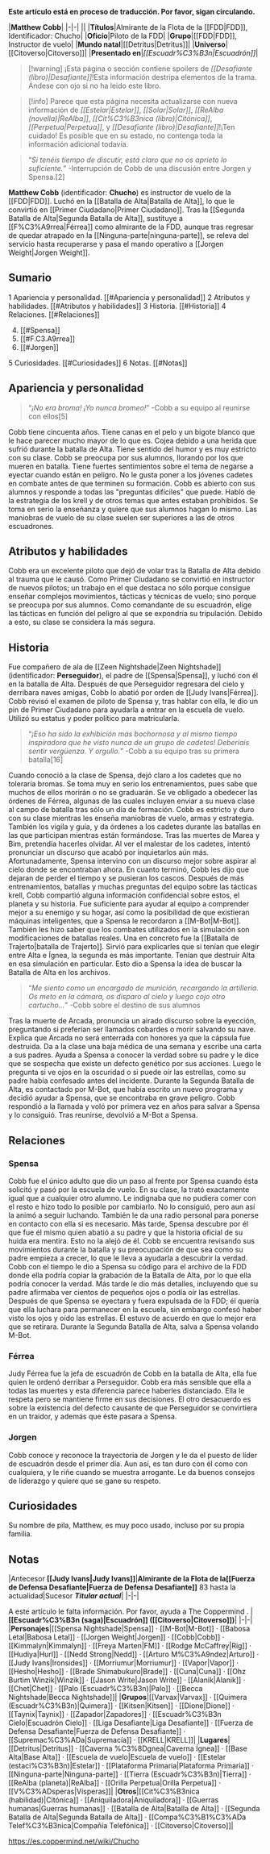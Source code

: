 **Este artículo está en proceso de traducción. Por favor, sigan circulando.**


|**Matthew Cobb**|
|-|-|
||
|**Títulos**|Almirante de la Flota de la [[FDD\|FDD]], Identificador: Chucho|
|**Oficio**|Piloto de la FDD|
|**Grupo**|[[FDD\|FDD]], Instructor de vuelo|
|**Mundo natal**|[[Detritus\|Detritus]]|
|**Universo**|[[Citoverso\|Citoverso]]|
|**Presentado en**|*[[Escuadr%C3%B3n\|Escuadrón]]*|

> [!warning] ¡Esta página o sección contiene spoilers de *[[Desafiante (libro)\|Desafiante]]*!Esta información destripa elementos de la trama.  Ándese con ojo si no ha leido este libro.

> [!info] Parece que esta página necesita actualizarse con nueva información de *[[Estelar\|Estelar]]*, *[[Solar\|Solar]]*, *[[ReAlba (novella)\|ReAlba]]*, *[[Cit%C3%B3nica (libro)\|Citónica]]*, *[[Perpetua\|Perpetua]]*, y *[[Desafiante (libro)\|Desafiante]]*!¡Ten cuidado! Es posible que en su estado, no contenga toda la información adicional todavía.

>“*Si tenéis tiempo de discutir, está claro que no os aprieto lo suficiente.*”
\-Interrupción de Cobb de una discusión entre Jorgen y Spensa.[2]


**Matthew Cobb** (identificador: **Chucho**) es instructor de vuelo de la [[FDD\|FDD]]. Luchó en la [[Batalla de Alta\|Batalla de Alta]], lo que le convirtió en [[Primer Ciudadano\|Primer Ciudadano]].
Tras la [[Segunda Batalla de Alta\|Segunda Batalla de Alta]], sustituye a [[F%C3%A9rrea\|Férrea]] como almirante de la FDD, aunque tras regresar de quedar atrapado en la [[Ninguna-parte\|ninguna-parte]], se releva del servicio hasta recuperarse y pasa el mando operativo a [[Jorgen Weight\|Jorgen Weight]].

## Sumario

1 Apariencia y personalidad. [[#Apariencia y personalidad]] 
2 Atributos y habilidades. [[#Atributos y habilidades]] 
3 Historia. [[#Historia]] 
4 Relaciones. [[#Relaciones]] 

4. [[#Spensa]] 
4. [[#F.C3.A9rrea]] 
4. [[#Jorgen]] 


5 Curiosidades. [[#Curiosidades]] 
6 Notas. [[#Notas]] 


## Apariencia y personalidad
>“*¡No era broma! ¡Yo nunca bromeo!*”
\-Cobb a su equipo al reunirse con ellos[5]


Cobb tiene cincuenta años. Tiene canas en el pelo y un bigote blanco que le hace parecer mucho mayor de lo que es. Cojea debido a una herida que sufrió durante la batalla de Alta.
Tiene sentido del humor y es muy estricto con su clase. Cobb se preocupa por sus alumnos, llorando por los que mueren en batalla. Tiene fuertes sentimientos sobre el tema de negarse a eyectar cuando están en peligro. No le gusta poner a los jóvenes cadetes en combate antes de que terminen su formación.
Cobb es abierto con sus alumnos y responde a todas las "preguntas difíciles" que puede. Habló de la estrategia de los krell y de otros temas que antes estaban prohibidos. Se toma en serio la enseñanza y quiere que sus alumnos hagan lo mismo. Las maniobras de vuelo de su clase suelen ser superiores a las de otros escuadrones.

## Atributos y habilidades
Cobb era un excelente piloto que dejó de volar tras la Batalla de Alta debido al trauma que le causó.
Como Primer Ciudadano se convirtió en instructor de nuevos pilotos; un trabajo en el que destaca no sólo porque consigue enseñar complejos movimientos, tácticas y técnicas de vuelo; sino porque se preocupa por sus alumnos.
Como comandante de su escuadrón, elige las tácticas en función del peligro al que se expondría su tripulación. Debido a esto, su clase se considera la más segura.

## Historia
Fue compañero de ala de [[Zeen Nightshade\|Zeen Nightshade]] (identificador: **Perseguidor**), el padre de [[Spensa\|Spensa]], y luchó con él en la batalla de Alta. Después de que Perseguidor regresara del cielo y derribara naves amigas, Cobb lo abatió por orden de [[Judy Ivans\|Férrea]].
Cobb revisó el examen de piloto de Spensa y, tras hablar con ella, le dio un pin de Primer Ciudadano para ayudarla a entrar en la escuela de vuelo. Utilizó su estatus y poder político para matricularla.

>“*¡Eso ha sido la exhibición más bochornosa y al mismo tiempo inspiradora que he visto nunca de un grupo de cadetes! Deberíais sentir vergüenza. Y orgullo.*”
\-Cobb a su equipo tras su primera batalla[16]

Cuando conoció a la clase de Spensa, dejó claro a los cadetes que no toleraría bromas. Se toma muy en serio los entrenamientos, pues sabe que muchos de ellos morirán o no se graduarán. Se ve obligado a obedecer las órdenes de Férrea, algunas de las cuales incluyen enviar a su nueva clase al campo de batalla tras sólo un día de formación.
Cobb es estricto y duro con su clase mientras les enseña maniobras de vuelo, armas y estrategia. También los vigila y guía, y da órdenes a los cadetes durante las batallas en las que participan mientras están formándose.
Tras las muertes de Marea y Bim, pretendía hacerles olvidar. Al ver el malestar de los cadetes, intentó pronunciar un discurso que acabó por inquietarlos aún más. Afortunadamente, Spensa intervino con un discurso mejor sobre aspirar al cielo donde se encontraban ahora. En cuanto terminó, Cobb les dijo que dejaran de perder el tiempo y se pusieran los cascos.
Después de más entrenamientos, batallas y muchas preguntas del equipo sobre las tácticas krell, Cobb compartió alguna información confidencial sobre estos, el planeta y su historia. Fue suficiente para ayudar al equipo a comprender mejor a su enemigo y su hogar, así como la posibilidad de que existieran máquinas inteligentes, que a Spensa le recordaron a [[M-Bot\|M-Bot]].
También les hizo saber que los combates utilizados en la simulación son modificaciones de batallas reales. Una en concreto fue la [[Batalla de Trajerto\|batalla de Trajerto]]. Sirvió para explicarles que si tenían que elegir entre Alta e Ígnea, la segunda es más importante. Tenían que destruir Alta en esa simulación en particular. Esto dio a Spensa la idea de buscar la Batalla de Alta en los archivos.

>“*Me siento como un encargado de munición, recargando la artillería. Os meto en la cámara, os disparo al cielo y luego cojo otro cartucho...*”
\-Cobb sobre el destino de sus alumnos

Tras la muerte de Arcada, pronuncia un airado discurso sobre la eyección, preguntando si preferían ser llamados cobardes o morir salvando su nave. Explica que Arcada no será enterrada con honores ya que la cápsula fue destruida. Da a la clase una baja médica de una semana y escribe una carta a sus padres.
Ayuda a Spensa a conocer la verdad sobre su padre y le dice que se sospecha que existe un defecto genético por sus acciones. Luego le pregunta si ve ojos en la oscuridad o si puede oír las estrellas, como su padre había confesado antes del incidente.
Durante la Segunda Batalla de Alta, es contactado por M-Bot, que había escrito un nuevo programa y decidió ayudar a Spensa, que se encontraba en grave peligro. Cobb respondió a la llamada y voló por primera vez en años para salvar a Spensa y lo consiguió. Tras reunirse, devolvió a M-Bot a Spensa.

## Relaciones
### Spensa
Cobb fue el único adulto que dio un paso al frente por Spensa cuando ésta solicitó y pasó por la escuela de vuelo. En su clase, la trató exactamente igual que a cualquier otro alumno. Le indignaba que no pudiera comer con el resto e hizo todo lo posible por cambiarlo. No lo consiguió, pero aun así la animó a seguir luchando. También le da una radio personal para ponerse en contacto con ella si es necesario.
Más tarde, Spensa descubre por él que fue él mismo quien abatió a su padre y que la historia oficial de su huida era mentira. Esto no la alejó de él. Cobb se encuentra revisando sus movimientos durante la batalla y su preocupación de que sea como su padre empieza a crecer, lo que le lleva a ayudarla a descubrir la verdad.
Cobb con el tiempo le dio a Spensa su código para el archivo de la FDD donde ella podría copiar la grabación de la Batalla de Alta, por lo que ella podría conocer la verdad. Más tarde le dio más detalles, incluyendo que su padre afirmaba ver cientos de pequeños ojos o podía oír las estrellas.
Después de que Spensa se eyectara y fuera expulsada de la FDD; él quería que ella luchara para permanecer en la escuela, sin embargo confesó haber visto los ojos y oído las estrellas. Él estuvo de acuerdo en que lo mejor era que se retirara.
Durante la Segunda Batalla de Alta, salva a Spensa volando M-Bot.

### Férrea
Judy Férrea fue la jefa de escuadrón de Cobb en la batalla de Alta, ella fue quien le ordenó derribar a Perseguidor.
Cobb era más sensible que ella a todas las muertes y esta diferencia parece haberles distanciado. Ella le respeta pero se mantiene firme en sus decisiones. El otro desacuerdo es sobre la existencia del defecto causante de que Perseguidor se convirtiera en un traidor, y además que éste pasara a Spensa.

### Jorgen
Cobb conoce y reconoce la trayectoria de Jorgen y le da el puesto de líder de escuadrón desde el primer día. Aun así, es tan duro con él como con cualquiera, y le riñe cuando se muestra arrogante. Le da buenos consejos de liderazgo y quiere que se gane su respeto.

## Curiosidades
Su nombre de pila, Matthew, es muy poco usado, incluso por su propia familia.
## Notas
|Antecesor  **[[Judy Ivans\|Judy Ivans]]**|**Almirante de la Flota de la[[Fuerza de Defensa Desafiante\|Fuerza de Defensa Desafiante]]**  83  hasta la actualidad|Sucesor  ***Titular actual***|
|-|-|


A este artículo le falta información. Por favor, ayuda a The Coppermind .
|**[[Escuadr%C3%B3n (saga)\|Escuadrón]] ([[Citoverso\|Citoverso]])**|
|-|-|
|**Personajes**|[[Spensa Nightshade\|Spensa]] · [[M-Bot\|M-Bot]] · [[Babosa Letal\|Babosa Letal]] · [[Jorgen Weight\|Jorgen]] · [[Cobb\|Cobb]] · [[Kimmalyn\|Kimmalyn]] · [[Freya Marten\|FM]] · [[Rodge McCaffrey\|Rig]] · [[Hudiya\|Hurl]] · [[Nedd Strong\|Nedd]] · [[Arturo M%C3%A9ndez\|Arturo]] · [[Judy Ivans\|Ironsides]] · [[Morriumur\|Morriumur]] · [[Vapor\|Vapor]] · [[Hesho\|Hesho]] · [[Brade Shimabukuro\|Brade]] · [[Cuna\|Cuna]] · [[Ohz Burtim Winzik\|Winzik]] · [[Jason Write\|Jason Write]] · [[Alanik\|Alanik]] · [[Chet\|Chet]] · [[Palo (Escuadr%C3%B3n)\|Palo]] · [[Becca Nightshade\|Becca Nightshade]]|
|**Grupos**|[[Varvax\|Varvax]] · [[Quimera (Escuadr%C3%B3n)\|Quimera]] · [[Kitsen\|Kitsen]] · [[Dione\|Dione]] · [[Taynix\|Taynix]] · [[Zapador\|Zapadores]] · [[Escuadr%C3%B3n Cielo\|Escuadrón Cielo]] · [[Liga Desafiante\|Liga Desafiante]] · [[Fuerza de Defensa Desafiante\|Fuerza de Defensa Desafiante]] · [[Supremac%C3%ADa\|Supremacía]] · [[KRELL\|KRELL]]|
|**Lugares**|[[Detritus\|Detritus]] · [[Caverna %C3%8Dgnea\|Caverna Ígnea]] · [[Base Alta\|Base Alta]] · [[Escuela de vuelo\|Escuela de vuelo]] · [[Estelar (estaci%C3%B3n)\|Estelar]] · [[Plataforma Primaria\|Plataforma Primaria]] · [[Ninguna-parte\|Ninguna-parte]] · [[Tierra (Escuadr%C3%B3n)\|Tierra]] · [[ReAlba (planeta)\|ReAlba]] · [[Orilla Perpetua\|Orilla Perpetua]] · [[V%C3%ADsperas\|Vísperas]]|
|**Otros**|[[Cit%C3%B3nica (habilidad)\|Citónica]] · [[Aniquiladora\|Aniquiladora]] · [[Guerras humanas\|Guerras humanas]] · [[Batalla de Alta\|Batalla de Alta]] · [[Segunda Batalla de Alta\|Segunda Batalla de Alta]] · [[Compa%C3%B1%C3%ADa Telef%C3%B3nica\|Compañía Telefónica]] · [[Citoverso\|Citoverso]]|



https://es.coppermind.net/wiki/Chucho